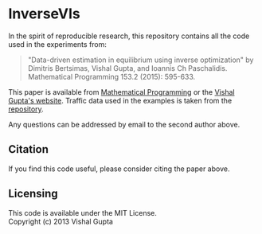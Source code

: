 InverseVIs
======

In the spirit of reproducible research, this repository contains all the code used in the experiments from: 

>"Data-driven estimation in equilibrium using inverse optimization" by Dimitris Bertsimas, Vishal Gupta, and Ioannis Ch Paschalidis.  Mathematical Programming 153.2 (2015): 595-633.

This paper is available from [Mathematical Programming](http://link.springer.com/article/10.1007/s10107-014-0819-4) or the [Vishal Gupta's website](http://www-bcf.usc.edu/~guptavis/research.html).  Traffic data used in the examples is taken from the [repository](https://github.com/bstabler/TransportationNetworks).

Any questions can be addressed by email to the second author above.  

## Citation

If you find this code useful, please consider citing the paper above.  

## Licensing

This code is available under the MIT License.  
Copyright (c) 2013 Vishal Gupta
